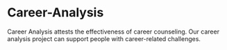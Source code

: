 # Career-Analysis
Career Analysis attests the effectiveness of career counseling. Our career analysis project can support people with career-related challenges.
